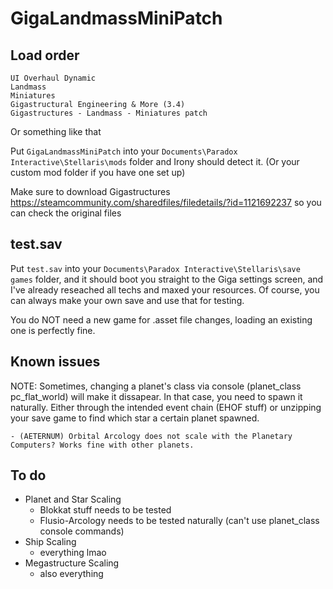 # GigaLandmassMiniPatch

## Load order
```
UI Overhaul Dynamic
Landmass
Miniatures
Gigastructural Engineering & More (3.4)
Gigastructures - Landmass - Miniatures patch
```
Or something like that  

Put `GigaLandmassMiniPatch` into your `Documents\Paradox Interactive\Stellaris\mods` folder and Irony should detect it. (Or your custom mod folder if you have one set up)

Make sure to download Gigastructures https://steamcommunity.com/sharedfiles/filedetails/?id=1121692237 so you can check the original files

## test.sav
Put `test.sav` into your `Documents\Paradox Interactive\Stellaris\save games` folder, and it should boot you straight to the Giga settings screen, and I've already reseached all techs and maxed your resources. Of course, you can always make your own save and use that for testing.

You do NOT need a new game for .asset file changes, loading an existing one is perfectly fine.

## Known issues
NOTE: Sometimes, changing a planet's class via console (planet_class pc_flat_world) will make it dissapear. In that case, you need to spawn it naturally. Either through the intended event chain (EHOF stuff) or unzipping your save game to find which star a certain planet spawned.  
```
- (AETERNUM) Orbital Arcology does not scale with the Planetary Computers? Works fine with other planets.
```
## To do
- Planet and Star Scaling  
  - Blokkat stuff needs to be tested
  - Flusio-Arcology needs to be tested naturally (can't use planet_class console commands)
- Ship Scaling  
  - everything lmao  
- Megastructure Scaling  
  - also everything  
